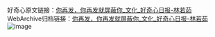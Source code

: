 好奇心原文链接：[你再发，你再发就屏蔽你_文化_好奇心日报-林若茹](https://www.qdaily.com/articles/673.html)
WebArchive归档链接：[你再发，你再发就屏蔽你_文化_好奇心日报-林若茹](http://web.archive.org/web/20170919220839/http://www.qdaily.com/articles/673.html)
![image](http://ww3.sinaimg.cn/large/007d5XDply1g3v43n65o9j30u03174qp)